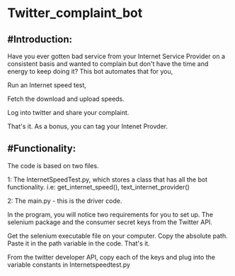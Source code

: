 # Twitter_complaint_bot

#Introduction:
--------------------------------------------------------------------

Have you ever gotten bad service from your Internet Service Provider on a consistent basis and wanted to complain but don't have the time and energy to keep doing it? This bot automates that for you,

Run an Internet speed test,

Fetch the download and upload speeds.

Log into twitter and share your complaint.

That's it. As a bonus, you can tag your Intenet Provder.

#Functionality:
-----------------------------------------------------------------------
The code is based on two files. 

1: The InternetSpeedTest.py, which stores a class that has all the bot functionality. i.e: get_internet_speed(), text_internet_provider()

2: The main.py - this is the driver code.

In the program, you will notice two requirements for you to set up. The selenium package and the consumer secret keys from the Twitter API.

Get the selenium executable file on your computer. Copy the absolute path. Paste it in the path variable in the code. That's it.

From the twitter developer API, copy each of the keys and plug into the variable constants in Internetspeedtest.py
